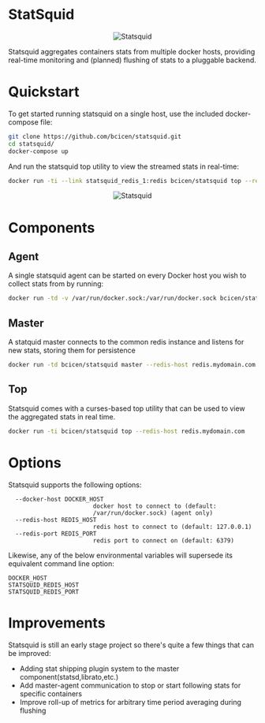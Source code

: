 # StatSquid

<p align="center">
  <img src="https://raw.githubusercontent.com/bcicen/statsquid/master/statsquid.png" alt="Statsquid"/>
</p>

Statsquid aggregates containers stats from multiple docker hosts, providing real-time monitoring and (planned) flushing of stats to a pluggable backend.

# Quickstart

To get started running statsquid on a single host, use the included docker-compose file:

```bash
git clone https://github.com/bcicen/statsquid.git
cd statsquid/
docker-compose up
```

And run the statsquid top utility to view the streamed stats in real-time:
```bash
docker run -ti --link statsquid_redis_1:redis bcicen/statsquid top --redis-host redis
```

<p align="center">
  <img src="http://i.imgur.com/5OfeDhV.gif" alt="Statsquid"/>
</p>

# Components

## Agent

A single statsquid agent can be started on every Docker host you wish to collect stats from by running:
```bash
docker run -td -v /var/run/docker.sock:/var/run/docker.sock bcicen/statsquid agent --redis-host redis.mydomain.com
```

## Master

A statquid master connects to the common redis instance and listens for new stats, storing them for persistence
```bash
docker run -td bcicen/statsquid master --redis-host redis.mydomain.com
```

## Top

Statsquid comes with a curses-based top utility that can be used to view the aggregated stats in real time.
```bash
docker run -ti bcicen/statsquid top --redis-host redis.mydomain.com
```

# Options

Statsquid supports the following options:
```
  --docker-host DOCKER_HOST
                        docker host to connect to (default:
                        /var/run/docker.sock) (agent only)
  --redis-host REDIS_HOST
                        redis host to connect to (default: 127.0.0.1)
  --redis-port REDIS_PORT
                        redis port to connect on (default: 6379)
```
Likewise, any of the below environmental variables will supersede its equivalent command line option:
```
DOCKER_HOST
STATSQUID_REDIS_HOST
STATSQUID_REDIS_PORT
```

# Improvements

Statsquid is still an early stage project so there's quite a few things that can be improved:
- Adding stat shipping plugin system to the master component(statsd,librato,etc.)
- Add master-agent communication to stop or start following stats for specific containers
- Improve roll-up of metrics for arbitrary time period averaging during flushing
